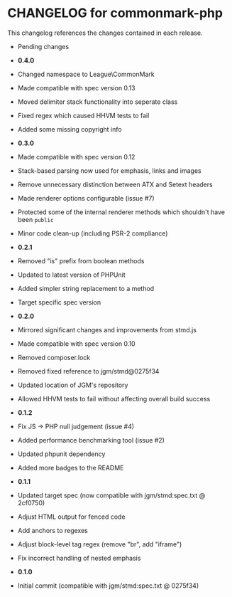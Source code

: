 CHANGELOG for commonmark-php
============================

This changelog references the changes contained in each release.

* Pending changes

* **0.4.0**

 * Changed namespace to League\CommonMark
 * Made compatible with spec version 0.13
 * Moved delimiter stack functionality into seperate class
 * Fixed regex which caused HHVM tests to fail
 * Added some missing copyright info

* **0.3.0**

 * Made compatible with spec version 0.12
 * Stack-based parsing now used for emphasis, links and images
 * Remove unnecessary distinction between ATX and Setext headers
 * Made renderer options configurable (issue #7)
 * Protected some of the internal renderer methods which shouldn't have been `public`
 * Minor code clean-up (including PSR-2 compliance)

* **0.2.1**

 * Removed "is" prefix from boolean methods
 * Updated to latest version of PHPUnit
 * Added simpler string replacement to a method
 * Target specific spec version

* **0.2.0**

 * Mirrored significant changes and improvements from stmd.js
 * Made compatible with spec version 0.10
 * Removed composer.lock
 * Removed fixed reference to jgm/stmd@0275f34
 * Updated location of JGM's repository
 * Allowed HHVM tests to fail without affecting overall build success

* **0.1.2**

 * Fix JS -> PHP null judgement (issue #4)
 * Added performance benchmarking tool (issue #2)
 * Updated phpunit dependency
 * Added more badges to the README

* **0.1.1**

 * Updated target spec (now compatible with jgm/stmd:spec.txt @ 2cf0750)
 * Adjust HTML output for fenced code
 * Add anchors to regexes
 * Adjust block-level tag regex (remove "br", add "iframe")
 * Fix incorrect handling of nested emphasis

* **0.1.0**

 * Initial commit (compatible with jgm/stmd:spec.txt @ 0275f34)

